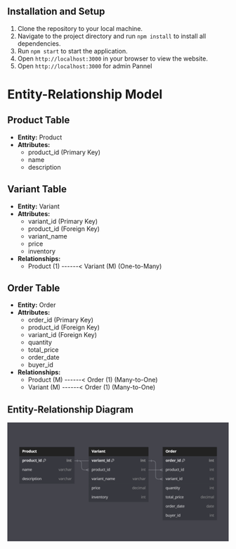 ## Installation and Setup 
1. Clone the repository to your local machine.
2. Navigate to the project directory and run `npm install` to install all dependencies.
3. Run `npm start` to start the application.
4. Open `http://localhost:3000` in your browser to view the website.
5. Open `http://localhost:3000` for admin Pannel

# Entity-Relationship Model

## Product Table
- **Entity:** Product
- **Attributes:** 
  - product_id (Primary Key)
  - name
  - description

## Variant Table
- **Entity:** Variant
- **Attributes:** 
  - variant_id (Primary Key)
  - product_id (Foreign Key)
  - variant_name
  - price
  - inventory
- **Relationships:**
  - Product (1) ------< Variant (M) (One-to-Many)

## Order Table
- **Entity:** Order
- **Attributes:** 
  - order_id (Primary Key)
  - product_id (Foreign Key)
  - variant_id (Foreign Key)
  - quantity
  - total_price
  - order_date
  - buyer_id
- **Relationships:**
  - Product (M) ------< Order (1) (Many-to-One)
  - Variant (M) ------< Order (1) (Many-to-One)

## Entity-Relationship Diagram
![ER Diagram](/src/img/ERDIAGRAM.png)



